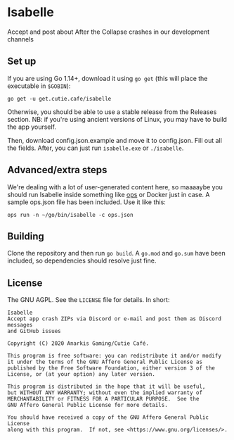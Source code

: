 # Isabelle
Accept and post about After the Collapse crashes in our development channels

## Set up
If you are using Go 1.14+, download it using `go get` (this will place the executable in `$GOBIN`):

```
go get -u get.cutie.cafe/isabelle
```

Otherwise, you should be able to use a stable release from the Releases section. NB: if you're using ancient versions of Linux, you may have to build the app yourself.

Then, download config.json.example and move it to config.json. Fill out all the fields. After, you can just run `isabelle.exe` or `./isabelle`.

## Advanced/extra steps
We're dealing with a lot of user-generated content here, so maaaaybe you should run Isabelle inside something like [ops](https://ops.city) or Docker just in case. A sample ops.json file has been included. Use it like this:

```
ops run -n ~/go/bin/isabelle -c ops.json
```

## Building
Clone the repository and then run `go build`. A `go.mod` and `go.sum` have been included, so dependencies should resolve just fine.

## License
The GNU AGPL. See the `LICENSE` file for details. In short:

```
Isabelle
Accept app crash ZIPs via Discord or e-mail and post them as Discord messages
and GitHub issues

Copyright (C) 2020 Anarkis Gaming/Cutie Café.

This program is free software: you can redistribute it and/or modify
it under the terms of the GNU Affero General Public License as
published by the Free Software Foundation, either version 3 of the
License, or (at your option) any later version.

This program is distributed in the hope that it will be useful,
but WITHOUT ANY WARRANTY; without even the implied warranty of
MERCHANTABILITY or FITNESS FOR A PARTICULAR PURPOSE.  See the
GNU Affero General Public License for more details.

You should have received a copy of the GNU Affero General Public License
along with this program.  If not, see <https://www.gnu.org/licenses/>.
```